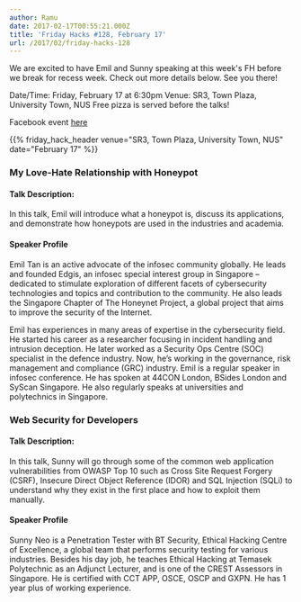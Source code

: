 ```yaml
---
author: Ramu
date: 2017-02-17T00:55:21.000Z
title: 'Friday Hacks #128, February 17'
url: /2017/02/friday-hacks-128
---
```


We are excited to have Emil and Sunny speaking at this week's FH before we break for recess week. Check out more details below. See you there!

Date/Time: Friday, February 17 at 6:30pm
Venue: SR3, Town Plaza, University Town, NUS
Free pizza is served before the talks!

Facebook event [here](https://www.facebook.com/events/603214613202877/)

{{% friday_hack_header venue="SR3, Town Plaza, University Town, NUS" date="February 17" %}}

### My Love-Hate Relationship with Honeypot

#### Talk Description:

In this talk, Emil will introduce what a honeypot is, discuss its applications, and demonstrate how honeypots are used in the industries and academia.

#### Speaker Profile

Emil Tan is an active advocate of the infosec community globally. He leads and founded Edgis, an infosec special interest group in Singapore – dedicated to stimulate exploration of different facets of cybersecurity technologies and topics and contribution to the community. He also leads the Singapore Chapter of The Honeynet Project, a global project that aims to improve the security of the Internet.

Emil has experiences in many areas of expertise in the cybersecurity field. He started his career as a researcher focusing in incident handling and intrusion deception. He later worked as a Security Ops Centre (SOC) specialist in the defence industry. Now, he’s working in the governance, risk management and compliance (GRC) industry. Emil is a regular speaker in infosec conference. He has spoken at 44CON London, BSides London and SyScan Singapore. He also regularly speaks at universities and polytechnics in Singapore.

### Web Security for Developers

#### Talk Description:

In this talk, Sunny will go through some of the common web application vulnerabilities from OWASP Top 10 such as Cross Site Request Forgery (CSRF), Insecure Direct Object Reference (IDOR) and SQL Injection (SQLi) to understand why they exist in the first place and how to exploit them manually.

#### Speaker Profile

Sunny Neo is a Penetration Tester with BT Security, Ethical Hacking Centre of Excellence, a global team that performs security testing for various industries. Besides his day job, he teaches Ethical Hacking at Temasek Polytechnic as an Adjunct Lecturer, and is one of the CREST Assessors in Singapore. He is certified with CCT APP, OSCE, OSCP and GXPN. He has 1 year plus of working experience.
